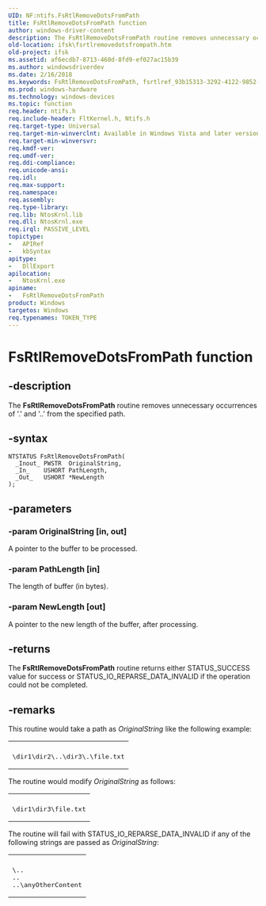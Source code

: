 ```yaml
---
UID: NF:ntifs.FsRtlRemoveDotsFromPath
title: FsRtlRemoveDotsFromPath function
author: windows-driver-content
description: The FsRtlRemoveDotsFromPath routine removes unnecessary occurrences of '.' and '..' from the specified path.
old-location: ifsk\fsrtlremovedotsfrompath.htm
old-project: ifsk
ms.assetid: af6ecdb7-8713-460d-8fd9-ef027ac15b39
ms.author: windowsdriverdev
ms.date: 2/16/2018
ms.keywords: FsRtlRemoveDotsFromPath, fsrtlref_93b15313-3292-4122-9852-731b995e9d20.xml, ntifs/FsRtlRemoveDotsFromPath, ifsk.fsrtlremovedotsfrompath, FsRtlRemoveDotsFromPath routine [Installable File System Drivers]
ms.prod: windows-hardware
ms.technology: windows-devices
ms.topic: function
req.header: ntifs.h
req.include-header: FltKernel.h, Ntifs.h
req.target-type: Universal
req.target-min-winverclnt: Available in Windows Vista and later versions of the Windows operating system.
req.target-min-winversvr: 
req.kmdf-ver: 
req.umdf-ver: 
req.ddi-compliance: 
req.unicode-ansi: 
req.idl: 
req.max-support: 
req.namespace: 
req.assembly: 
req.type-library: 
req.lib: NtosKrnl.lib
req.dll: NtosKrnl.exe
req.irql: PASSIVE_LEVEL
topictype:
-	APIRef
-	kbSyntax
apitype:
-	DllExport
apilocation:
-	NtosKrnl.exe
apiname:
-	FsRtlRemoveDotsFromPath
product: Windows
targetos: Windows
req.typenames: TOKEN_TYPE
---
```


# FsRtlRemoveDotsFromPath function


## -description


The <b>FsRtlRemoveDotsFromPath</b> routine removes unnecessary occurrences of '.' and '..' from the specified path.


## -syntax


````
NTSTATUS FsRtlRemoveDotsFromPath(
  _Inout_ PWSTR  OriginalString,
  _In_    USHORT PathLength,
  _Out_   USHORT *NewLength
);
````


## -parameters




### -param OriginalString [in, out]

A pointer to the buffer to be processed.


### -param PathLength [in]

The length of buffer (in bytes).


### -param NewLength [out]

A pointer to the new length of the buffer, after processing.


## -returns



The<b> FsRtlRemoveDotsFromPath</b> routine returns either STATUS_SUCCESS value for success or STATUS_IO_REPARSE_DATA_INVALID if the operation could not be completed.




## -remarks



This routine would take a path as <i>OriginalString</i> like the following example:

<div class="code"><span codelanguage=""><table>
<tr>
<th></th>
</tr>
<tr>
<td>
<pre>\dir1\dir2\..\dir3\.\file.txt</pre>
</td>
</tr>
</table></span></div>
The routine would modify <i>OriginalString</i> as follows:

<div class="code"><span codelanguage=""><table>
<tr>
<th></th>
</tr>
<tr>
<td>
<pre>\dir1\dir3\file.txt</pre>
</td>
</tr>
</table></span></div>
The routine will fail with STATUS_IO_REPARSE_DATA_INVALID if any of the following strings are passed as <i>OriginalString</i>:

<div class="code"><span codelanguage=""><table>
<tr>
<th></th>
</tr>
<tr>
<td>
<pre>\..
..
..\anyOtherContent</pre>
</td>
</tr>
</table></span></div>


